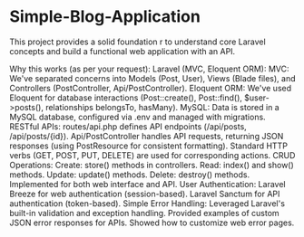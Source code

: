 # Simple-Blog-Application
This project provides a solid foundation r to understand core Laravel concepts and build a functional web application with an API.

Why this works (as per your request):
Laravel (MVC, Eloquent ORM):
MVC: We've separated concerns into Models (Post, User), Views (Blade files), and Controllers (PostController, Api/PostController).
Eloquent ORM: We've used Eloquent for database interactions (Post::create(), Post::find(), $user->posts(), relationships belongsTo, hasMany).
MySQL: Data is stored in a MySQL database, configured via .env and managed with migrations.
RESTful APIs:
routes/api.php defines API endpoints (/api/posts, /api/posts/{id}).
Api/PostController handles API requests, returning JSON responses (using PostResource for consistent formatting).
Standard HTTP verbs (GET, POST, PUT, DELETE) are used for corresponding actions.
CRUD Operations:
Create: store() methods in controllers.
Read: index() and show() methods.
Update: update() methods.
Delete: destroy() methods.
Implemented for both web interface and API.
User Authentication:
Laravel Breeze for web authentication (session-based).
Laravel Sanctum for API authentication (token-based).
Simple Error Handling:
Leveraged Laravel's built-in validation and exception handling.
Provided examples of custom JSON error responses for APIs.
Showed how to customize web error pages.
